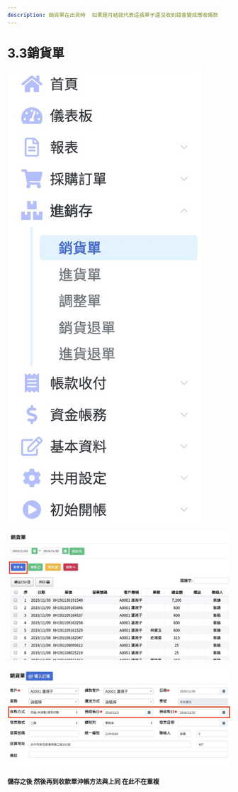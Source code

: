 ```yaml
---
description: 銷貨單在出貨時  如果是月結就代表這張單子還沒收到錢會變成應收帳款
---
```


# 3.3銷貨單

![pic3.3.1&#x92B7;&#x8CA8;&#x55AE;&#x76EE;&#x9304;&#x4F4D;&#x7F6E; &#x3010;&#x9032;&#x92B7;&#x5B58;&#x3011;-&amp;gt;&#x3010;&#x92B7;&#x8CA8;&#x55AE;&#x3011;](../.gitbook/assets/jie-tu-20191130-xia-wu-11.30.43.jpg)

![pic3.3.2&#x6536;&#x6B3E;&#x55AE;&#x5916;&#x90E8; &#x6309;&#x4E0B;&#x65B0;&#x589E;+ ](../.gitbook/assets/jie-tu-20191130-xia-wu-11.33.42.jpg)

![&#x6536;&#x6B3E;&#x65B9;&#x5F0F;&#x9078;&#x6708;&#x7D50;  &#x6703;&#x8B93;&#x672C;&#x5F35;&#x55AE;&#x5B50;&#x8B8A;&#x6210;&#x61C9;&#x6536;&#x5E33;&#x6B3E;](../.gitbook/assets/jie-tu-20191130-xia-wu-11.36.25.jpg)

#### 儲存之後  然後再到收款單沖帳方法與上同 在此不在重複

